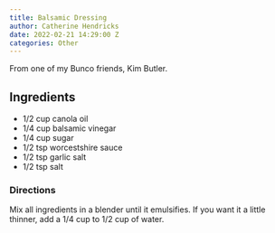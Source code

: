 ```yaml
---
title: Balsamic Dressing
author: Catherine Hendricks
date: 2022-02-21 14:29:00 Z
categories: Other
---
```


From one of my Bunco friends, Kim Butler. 

## Ingredients
* 1/2 cup canola oil
* 1/4 cup balsamic vinegar
* 1/4 cup sugar
* 1/2 tsp worcestshire sauce
* 1/2 tsp garlic salt
* 1/2 tsp salt

### Directions
Mix all ingredients in a blender until it emulsifies. If you want it a little thinner, add a 1/4 cup to 1/2 cup of water. 
